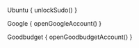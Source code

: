 Ubuntu {
  unlockSudo()
}

Google {
  openGoogleAccount()
}

Goodbudget {
  openGoodbudgetAccount()
}